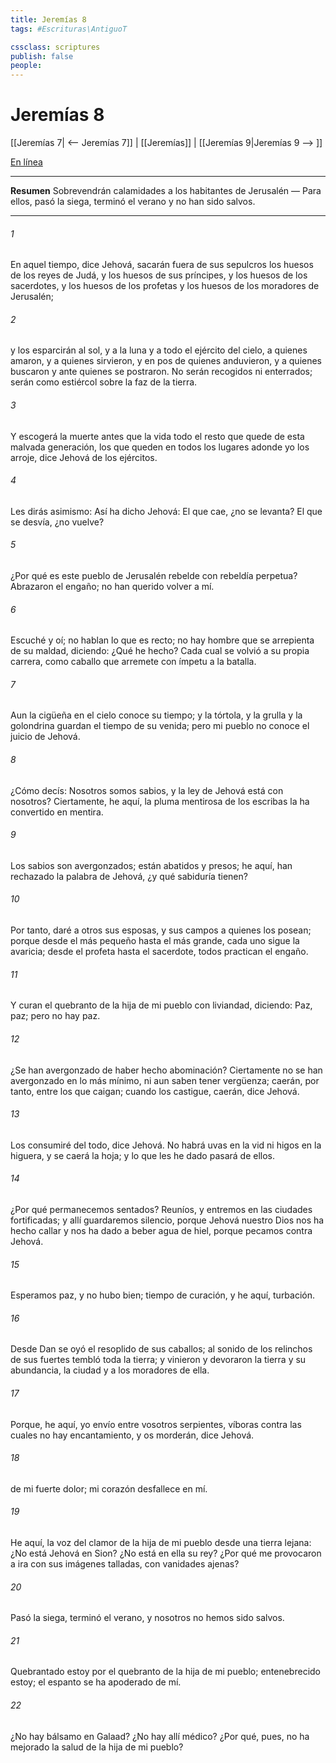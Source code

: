 ```yaml
---
title: Jeremías 8
tags: #Escrituras\AntiguoT

cssclass: scriptures
publish: false
people:
---
```


# Jeremías 8
[[Jeremías 7| <-- Jeremías 7]] | [[Jeremías]] | [[Jeremías 9|Jeremías 9 --> ]]

[En línea](https://churchofjesuschrist.org/study/scriptures/ot/jer/8?lang=spa)

---
__Resumen__
Sobrevendrán calamidades a los habitantes de Jerusalén — Para ellos, pasó la siega, terminó el verano y no han sido salvos.

---
###### 1 
En aquel tiempo, dice Jehová, sacarán fuera de sus sepulcros los huesos de los reyes de Judá, y los huesos de sus príncipes, y los huesos de los sacerdotes, y los huesos de los profetas y los huesos de los moradores de Jerusalén;

###### 2 
y los esparcirán al sol, y a la luna y a todo el ejército del cielo, a quienes amaron, y a quienes sirvieron, y en pos de quienes anduvieron, y a quienes buscaron y ante quienes se postraron. No serán recogidos ni enterrados; serán como estiércol sobre la faz de la tierra.

###### 3 
Y escogerá la muerte antes que la vida todo el resto que quede de esta malvada generación, los que queden en todos los lugares adonde yo los arroje, dice Jehová de los ejércitos.

###### 4 
Les dirás asimismo: Así ha dicho Jehová: El que cae, ¿no se levanta? El que se desvía, ¿no vuelve?

###### 5 
¿Por qué es este pueblo de Jerusalén rebelde con rebeldía perpetua? Abrazaron el engaño; no han querido volver a mí.

###### 6 
Escuché y oí; no hablan lo que es recto; no hay hombre que se arrepienta de su maldad, diciendo: ¿Qué he hecho? Cada cual se volvió a su propia carrera, como caballo que arremete con ímpetu a la batalla.

###### 7 
Aun la cigüeña en el cielo conoce su tiempo; y la tórtola, y la grulla y la golondrina guardan el tiempo de su venida; pero mi pueblo no conoce el juicio de Jehová.

###### 8 
¿Cómo decís: Nosotros somos sabios, y la ley de Jehová está con nosotros? Ciertamente, he aquí, la pluma mentirosa de los escribas la ha convertido en mentira.

###### 9 
Los sabios son avergonzados; están abatidos y presos; he aquí, han rechazado la palabra de Jehová, ¿y qué sabiduría tienen?

###### 10 
Por tanto, daré a otros sus esposas, y sus campos a quienes los posean; porque desde el más pequeño hasta el más grande, cada uno sigue la avaricia; desde el profeta hasta el sacerdote, todos practican el engaño.

###### 11 
Y curan el quebranto de la hija de mi pueblo con liviandad, diciendo: Paz, paz; pero no hay paz.

###### 12 
¿Se han avergonzado de haber hecho abominación? Ciertamente no se han avergonzado en lo más mínimo, ni aun saben tener vergüenza; caerán, por tanto, entre los que caigan; cuando los castigue, caerán, dice Jehová.

###### 13 
Los consumiré del todo, dice Jehová. No habrá uvas en la vid ni higos en la higuera, y se caerá la hoja; y lo que les he dado pasará de ellos.

###### 14 
¿Por qué permanecemos sentados? Reuníos, y entremos en las ciudades fortificadas; y allí guardaremos silencio, porque Jehová nuestro Dios nos ha hecho callar y nos ha dado a beber agua de hiel, porque pecamos contra Jehová.

###### 15 
Esperamos paz, y no hubo bien; tiempo de curación, y he aquí, turbación.

###### 16 
Desde Dan se oyó el resoplido de sus caballos; al sonido de los relinchos de sus fuertes  tembló toda la tierra; y vinieron y devoraron la tierra y su abundancia, la ciudad y a los moradores de ella.

###### 17 
Porque, he aquí, yo envío entre vosotros serpientes, víboras contra las cuales no hay encantamiento, y os morderán, dice Jehová.

###### 18 
 de mi fuerte dolor; mi corazón desfallece en mí.

###### 19 
He aquí, la voz del clamor de la hija de mi pueblo desde una tierra lejana: ¿No está Jehová en Sion? ¿No está en ella su rey? ¿Por qué me provocaron a ira con sus imágenes talladas, con vanidades ajenas?

###### 20 
Pasó la siega, terminó el verano, y nosotros no hemos sido salvos.

###### 21 
Quebrantado estoy por el quebranto de la hija de mi pueblo; entenebrecido estoy; el espanto se ha apoderado de mí.

###### 22 
¿No hay bálsamo en Galaad? ¿No hay allí médico? ¿Por qué, pues, no ha mejorado la salud de la hija de mi pueblo?

